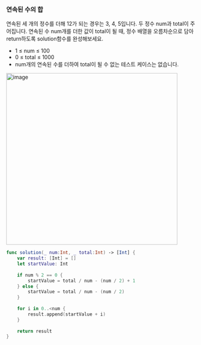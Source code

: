 ### 연속된 수의 합

연속된 세 개의 정수를 더해 12가 되는 경우는 3, 4, 5입니다. 두 정수 num과 total이 주어집니다. 연속된 수 num개를 더한 값이 total이 될 때, 정수 배열을 오름차순으로 담아 return하도록 solution함수를 완성해보세요.


- 1 ≤ num ≤ 100
- 0 ≤ total ≤ 1000
- num개의 연속된 수를 더하여 total이 될 수 없는 테스트 케이스는 없습니다.


<img width="456" alt="image" src="https://github.com/user-attachments/assets/8528c779-38b8-4ff4-80ff-2426d0d1af8b">

<br>

```Swift
func solution(_ num:Int, _ total:Int) -> [Int] {
    var result: [Int] = []
    let startValue: Int
    
    if num % 2 == 0 {
        startValue = total / num - (num / 2) + 1
    } else {
        startValue = total / num - (num / 2)
    }
    
    for i in 0..<num {
        result.append(startValue + i)
    }
    
    return result
}
```
